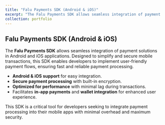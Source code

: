 ```yaml
---
title: "Falu Payments SDK (Android & iOS)"
excerpt: "The Falu Payments SDK allows seamless integration of payment solutions in Android and iOS applications. Designed to simplify and secure mobile transactions, this SDK enables developers to implement user-friendly payment flows, ensuring fast and reliable payment processing.<br/><img src='/images/falu.png' alt='Falu Payments SDK Screenshot' style='height: 300px; width: 700px;'>"
collection: portfolio
---
```


## Falu Payments SDK (Android & iOS)

The **Falu Payments SDK** allows seamless integration of payment solutions in Android and iOS applications. Designed to simplify and secure mobile transactions, this SDK enables developers to implement user-friendly payment flows, ensuring fast and reliable payment processing.

- **Android & iOS support** for easy integration.
- **Secure payment processing** with built-in encryption.
- **Optimized for performance** with minimal lag during transactions.
- Facilitates **in-app payments** and **wallet integration** for enhanced user experience.

This SDK is a critical tool for developers seeking to integrate payment processing into their mobile apps with minimal overhead and maximum security.
